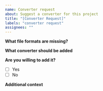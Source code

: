 ```yaml
---
name: Converter request
about: Suggest a converter for this project
title: "[Converter Request]"
labels: "converter request"
assignees: ""
---
```


**What file formats are missing?**

<!-- Provide an example of what you would like to convert -->

**What converter should be added**

<!-- It has to be free and preferably open source -->

**Are you willing to add it?**

<!-- Adding a converter is very easy just copy one of the existing and modify it -->

- [ ] Yes
- [ ] No

**Additional context**

<!-- Add any other context or screenshots about the feature request here. -->
